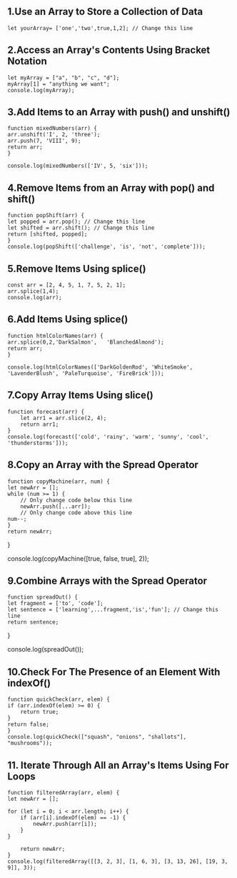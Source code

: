 
## 1.Use an Array to Store a Collection of Data
    let yourArray= ['one','two',true,1,2]; // Change this line

## 2.Access an Array's Contents Using Bracket Notation
    let myArray = ["a", "b", "c", "d"];
    myArray[1] = "anything we want";
    console.log(myArray);

## 3.Add Items to an Array with push() and unshift()
    function mixedNumbers(arr) {
    arr.unshift('I', 2, 'three');
    arr.push(7, 'VIII', 9);
    return arr;
    }

    console.log(mixedNumbers(['IV', 5, 'six']));

## 4.Remove Items from an Array with pop() and shift()
    function popShift(arr) {
    let popped = arr.pop(); // Change this line
    let shifted = arr.shift(); // Change this line
    return [shifted, popped];
    }
    console.log(popShift(['challenge', 'is', 'not', 'complete']));

## 5.Remove Items Using splice()
    const arr = [2, 4, 5, 1, 7, 5, 2, 1];
    arr.splice(1,4);
    console.log(arr);

## 6.Add Items Using splice()
    function htmlColorNames(arr) {
    arr.splice(0,2,'DarkSalmon',   'BlanchedAlmond');
    return arr;
    }

    console.log(htmlColorNames(['DarkGoldenRod', 'WhiteSmoke', 'LavenderBlush', 'PaleTurquoise', 'FireBrick']));

## 7.Copy Array Items Using slice()
    function forecast(arr) {
        let arr1 = arr.slice(2, 4);
        return arr1;
    }
    console.log(forecast(['cold', 'rainy', 'warm', 'sunny', 'cool', 'thunderstorms']));

## 8.Copy an Array with the Spread Operator
    function copyMachine(arr, num) {
    let newArr = [];
    while (num >= 1) {
        // Only change code below this line
        newArr.push([...arr]);
        // Only change code above this line
    num--;
    }
    return newArr;
}

console.log(copyMachine([true, false, true], 2));

## 9.Combine Arrays with the Spread Operator
    function spreadOut() {
    let fragment = ['to', 'code'];
    let sentence = ['learning',...fragment,'is','fun']; // Change this line
    return sentence;
}

console.log(spreadOut());

## 10.Check For The Presence of an Element With indexOf()
    function quickCheck(arr, elem) {
    if (arr.indexOf(elem) >= 0) {
        return true;
    }
    return false;
    }
    console.log(quickCheck(["squash", "onions", "shallots"], "mushrooms"));

## 11. Iterate Through All an Array's Items Using For Loops
    function filteredArray(arr, elem) {
    let newArr = [];

    for (let i = 0; i < arr.length; i++) {
        if (arr[i].indexOf(elem) == -1) {
            newArr.push(arr[i]); 
        }
    } 

        return newArr;
    }
    console.log(filteredArray([[3, 2, 3], [1, 6, 3], [3, 13, 26], [19, 3, 9]], 3));